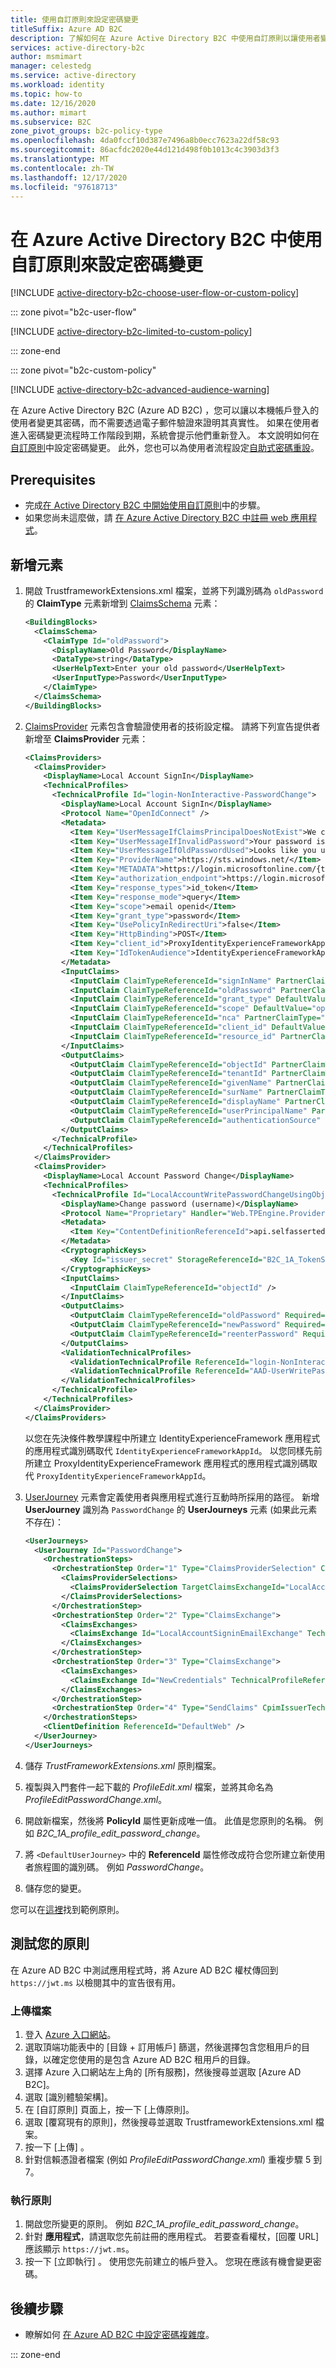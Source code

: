 ```yaml
---
title: 使用自訂原則來設定密碼變更
titleSuffix: Azure AD B2C
description: 了解如何在 Azure Active Directory B2C 中使用自訂原則以讓使用者變更其密碼。
services: active-directory-b2c
author: msmimart
manager: celestedg
ms.service: active-directory
ms.workload: identity
ms.topic: how-to
ms.date: 12/16/2020
ms.author: mimart
ms.subservice: B2C
zone_pivot_groups: b2c-policy-type
ms.openlocfilehash: 4da0fccf10d387e7496a8b0ecc7623a22df58c93
ms.sourcegitcommit: 86acfdc2020e44d121d498f0b1013c4c3903d3f3
ms.translationtype: MT
ms.contentlocale: zh-TW
ms.lasthandoff: 12/17/2020
ms.locfileid: "97618713"
---
```

# <a name="configure-password-change-using-custom-policies-in-azure-active-directory-b2c"></a>在 Azure Active Directory B2C 中使用自訂原則來設定密碼變更

[!INCLUDE [active-directory-b2c-choose-user-flow-or-custom-policy](../../includes/active-directory-b2c-choose-user-flow-or-custom-policy.md)]

::: zone pivot="b2c-user-flow"

[!INCLUDE [active-directory-b2c-limited-to-custom-policy](../../includes/active-directory-b2c-limited-to-custom-policy.md)]

::: zone-end

::: zone pivot="b2c-custom-policy"

[!INCLUDE [active-directory-b2c-advanced-audience-warning](../../includes/active-directory-b2c-advanced-audience-warning.md)]

在 Azure Active Directory B2C (Azure AD B2C) ，您可以讓以本機帳戶登入的使用者變更其密碼，而不需要透過電子郵件驗證來證明其真實性。 如果在使用者進入密碼變更流程時工作階段到期，系統會提示他們重新登入。 本文說明如何在[自訂原則](custom-policy-overview.md)中設定密碼變更。 此外，您也可以為使用者流程設定[自助式密碼重設](user-flow-self-service-password-reset.md)。

## <a name="prerequisites"></a>Prerequisites

* 完成[在 Active Directory B2C 中開始使用自訂原則](custom-policy-get-started.md)中的步驟。
* 如果您尚未這麼做，請 [在 Azure Active Directory B2C 中註冊 web 應用程式](tutorial-register-applications.md)。

## <a name="add-the-elements"></a>新增元素

1. 開啟 TrustframeworkExtensions.xml 檔案，並將下列識別碼為 `oldPassword` 的 **ClaimType** 元素新增到 [ClaimsSchema](claimsschema.md) 元素：

    ```xml
    <BuildingBlocks>
      <ClaimsSchema>
        <ClaimType Id="oldPassword">
          <DisplayName>Old Password</DisplayName>
          <DataType>string</DataType>
          <UserHelpText>Enter your old password</UserHelpText>
          <UserInputType>Password</UserInputType>
        </ClaimType>
      </ClaimsSchema>
    </BuildingBlocks>
    ```

2. [ClaimsProvider](claimsproviders.md) 元素包含會驗證使用者的技術設定檔。 請將下列宣告提供者新增至 **ClaimsProvider** 元素：

    ```xml
    <ClaimsProviders>
      <ClaimsProvider>
        <DisplayName>Local Account SignIn</DisplayName>
        <TechnicalProfiles>
          <TechnicalProfile Id="login-NonInteractive-PasswordChange">
            <DisplayName>Local Account SignIn</DisplayName>
            <Protocol Name="OpenIdConnect" />
            <Metadata>
              <Item Key="UserMessageIfClaimsPrincipalDoesNotExist">We can't seem to find your account</Item>
              <Item Key="UserMessageIfInvalidPassword">Your password is incorrect</Item>
              <Item Key="UserMessageIfOldPasswordUsed">Looks like you used an old password</Item>
              <Item Key="ProviderName">https://sts.windows.net/</Item>
              <Item Key="METADATA">https://login.microsoftonline.com/{tenant}/.well-known/openid-configuration</Item>
              <Item Key="authorization_endpoint">https://login.microsoftonline.com/{tenant}/oauth2/token</Item>
              <Item Key="response_types">id_token</Item>
              <Item Key="response_mode">query</Item>
              <Item Key="scope">email openid</Item>
              <Item Key="grant_type">password</Item>
              <Item Key="UsePolicyInRedirectUri">false</Item>
              <Item Key="HttpBinding">POST</Item>
              <Item Key="client_id">ProxyIdentityExperienceFrameworkAppId</Item>
              <Item Key="IdTokenAudience">IdentityExperienceFrameworkAppId</Item>
            </Metadata>
            <InputClaims>
              <InputClaim ClaimTypeReferenceId="signInName" PartnerClaimType="username" Required="true" />
              <InputClaim ClaimTypeReferenceId="oldPassword" PartnerClaimType="password" Required="true" />
              <InputClaim ClaimTypeReferenceId="grant_type" DefaultValue="password" />
              <InputClaim ClaimTypeReferenceId="scope" DefaultValue="openid" />
              <InputClaim ClaimTypeReferenceId="nca" PartnerClaimType="nca" DefaultValue="1" />
              <InputClaim ClaimTypeReferenceId="client_id" DefaultValue="ProxyIdentityExperienceFrameworkAppID" />
              <InputClaim ClaimTypeReferenceId="resource_id" PartnerClaimType="resource" DefaultValue="IdentityExperienceFrameworkAppID" />
            </InputClaims>
            <OutputClaims>
              <OutputClaim ClaimTypeReferenceId="objectId" PartnerClaimType="oid" />
              <OutputClaim ClaimTypeReferenceId="tenantId" PartnerClaimType="tid" />
              <OutputClaim ClaimTypeReferenceId="givenName" PartnerClaimType="given_name" />
              <OutputClaim ClaimTypeReferenceId="surName" PartnerClaimType="family_name" />
              <OutputClaim ClaimTypeReferenceId="displayName" PartnerClaimType="name" />
              <OutputClaim ClaimTypeReferenceId="userPrincipalName" PartnerClaimType="upn" />
              <OutputClaim ClaimTypeReferenceId="authenticationSource" DefaultValue="localAccountAuthentication" />
            </OutputClaims>
          </TechnicalProfile>
        </TechnicalProfiles>
      </ClaimsProvider>
      <ClaimsProvider>
        <DisplayName>Local Account Password Change</DisplayName>
        <TechnicalProfiles>
          <TechnicalProfile Id="LocalAccountWritePasswordChangeUsingObjectId">
            <DisplayName>Change password (username)</DisplayName>
            <Protocol Name="Proprietary" Handler="Web.TPEngine.Providers.SelfAssertedAttributeProvider, Web.TPEngine, Version=1.0.0.0, Culture=neutral, PublicKeyToken=null" />
            <Metadata>
              <Item Key="ContentDefinitionReferenceId">api.selfasserted</Item>
            </Metadata>
            <CryptographicKeys>
              <Key Id="issuer_secret" StorageReferenceId="B2C_1A_TokenSigningKeyContainer" />
            </CryptographicKeys>
            <InputClaims>
              <InputClaim ClaimTypeReferenceId="objectId" />
            </InputClaims>
            <OutputClaims>
              <OutputClaim ClaimTypeReferenceId="oldPassword" Required="true" />
              <OutputClaim ClaimTypeReferenceId="newPassword" Required="true" />
              <OutputClaim ClaimTypeReferenceId="reenterPassword" Required="true" />
            </OutputClaims>
            <ValidationTechnicalProfiles>
              <ValidationTechnicalProfile ReferenceId="login-NonInteractive-PasswordChange" />
              <ValidationTechnicalProfile ReferenceId="AAD-UserWritePasswordUsingObjectId" />
            </ValidationTechnicalProfiles>
          </TechnicalProfile>
        </TechnicalProfiles>
      </ClaimsProvider>
    </ClaimsProviders>
    ```

    以您在先決條件教學課程中所建立 IdentityExperienceFramework 應用程式的應用程式識別碼取代 `IdentityExperienceFrameworkAppId`。 以您同樣先前所建立 ProxyIdentityExperienceFramework 應用程式的應用程式識別碼取代 `ProxyIdentityExperienceFrameworkAppId`。

3. [UserJourney](userjourneys.md) 元素會定義使用者與應用程式進行互動時所採用的路徑。 新增 **UserJourney** 識別為 `PasswordChange` 的 **UserJourneys** 元素 (如果此元素不存在)：

    ```xml
    <UserJourneys>
      <UserJourney Id="PasswordChange">
        <OrchestrationSteps>
          <OrchestrationStep Order="1" Type="ClaimsProviderSelection" ContentDefinitionReferenceId="api.idpselections">
            <ClaimsProviderSelections>
              <ClaimsProviderSelection TargetClaimsExchangeId="LocalAccountSigninEmailExchange" />
            </ClaimsProviderSelections>
          </OrchestrationStep>
          <OrchestrationStep Order="2" Type="ClaimsExchange">
            <ClaimsExchanges>
              <ClaimsExchange Id="LocalAccountSigninEmailExchange" TechnicalProfileReferenceId="SelfAsserted-LocalAccountSignin-Email" />
            </ClaimsExchanges>
          </OrchestrationStep>
          <OrchestrationStep Order="3" Type="ClaimsExchange">
            <ClaimsExchanges>
              <ClaimsExchange Id="NewCredentials" TechnicalProfileReferenceId="LocalAccountWritePasswordChangeUsingObjectId" />
            </ClaimsExchanges>
          </OrchestrationStep>
          <OrchestrationStep Order="4" Type="SendClaims" CpimIssuerTechnicalProfileReferenceId="JwtIssuer" />
        </OrchestrationSteps>
        <ClientDefinition ReferenceId="DefaultWeb" />
      </UserJourney>
    </UserJourneys>
    ```

4. 儲存 *TrustFrameworkExtensions.xml* 原則檔案。
5. 複製與入門套件一起下載的 *ProfileEdit.xml* 檔案，並將其命名為 *ProfileEditPasswordChange.xml*。
6. 開啟新檔案，然後將 **PolicyId** 屬性更新成唯一值。 此值是您原則的名稱。 例如 *B2C_1A_profile_edit_password_change*。
7. 將 `<DefaultUserJourney>` 中的 **ReferenceId** 屬性修改成符合您所建立新使用者旅程圖的識別碼。 例如 *PasswordChange*。
8. 儲存您的變更。

您可以在[這裡](https://github.com/Azure-Samples/active-directory-b2c-custom-policy-starterpack/tree/master/scenarios/password-change)找到範例原則。

## <a name="test-your-policy"></a>測試您的原則

在 Azure AD B2C 中測試應用程式時，將 Azure AD B2C 權杖傳回到 `https://jwt.ms` 以檢閱其中的宣告很有用。

### <a name="upload-the-files"></a>上傳檔案

1. 登入 [Azure 入口網站](https://portal.azure.com/)。
2. 選取頂端功能表中的 [目錄 + 訂用帳戶] 篩選，然後選擇包含您租用戶的目錄，以確定您使用的是包含 Azure AD B2C 租用戶的目錄。
3. 選擇 Azure 入口網站左上角的 [所有服務]，然後搜尋並選取 [Azure AD B2C]。
4. 選取 [識別體驗架構]。
5. 在 [自訂原則] 頁面上，按一下 [上傳原則]。
6. 選取 [覆寫現有的原則]，然後搜尋並選取 TrustframeworkExtensions.xml 檔案。
7. 按一下 [上傳] 。
8. 針對信賴憑證者檔案 (例如 *ProfileEditPasswordChange.xml*) 重複步驟 5 到 7。

### <a name="run-the-policy"></a>執行原則

1. 開啟您所變更的原則。 例如 *B2C_1A_profile_edit_password_change*。
2. 針對 **應用程式**，請選取您先前註冊的應用程式。 若要查看權杖，[回覆 URL] 應該顯示 `https://jwt.ms`。
3. 按一下 [立即執行] 。 使用您先前建立的帳戶登入。 您現在應該有機會變更密碼。

## <a name="next-steps"></a>後續步驟

- 瞭解如何 [在 Azure AD B2C 中設定密碼複雜度](password-complexity.md)。

::: zone-end